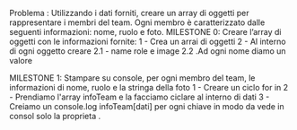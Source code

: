 Problema : Utilizzando i dati forniti, creare un array di oggetti per rappresentare i membri del team. Ogni membro è caratterizzato dalle seguenti informazioni: nome, ruolo e foto.
MILESTONE 0:
Creare l’array di oggetti con le informazioni fornite:
1 - Crea un arrai di oggetti 
2 - Al interno di ogni oggetto creare
	2.1 - name role e image
	2.2 .Ad ogni nome diamo un valore 

MILESTONE 1: 
Stampare su console, per ogni membro del team, le informazioni di nome, ruolo e la stringa della foto
1 - Creare un ciclo for in 
2 - Prendiamo l'array infoTeam e la facciamo ciclare al interno di dati 
3 - Creiamo un console.log infoTeam[dati] per ogni chiave in modo da vede in consol solo la proprieta .
